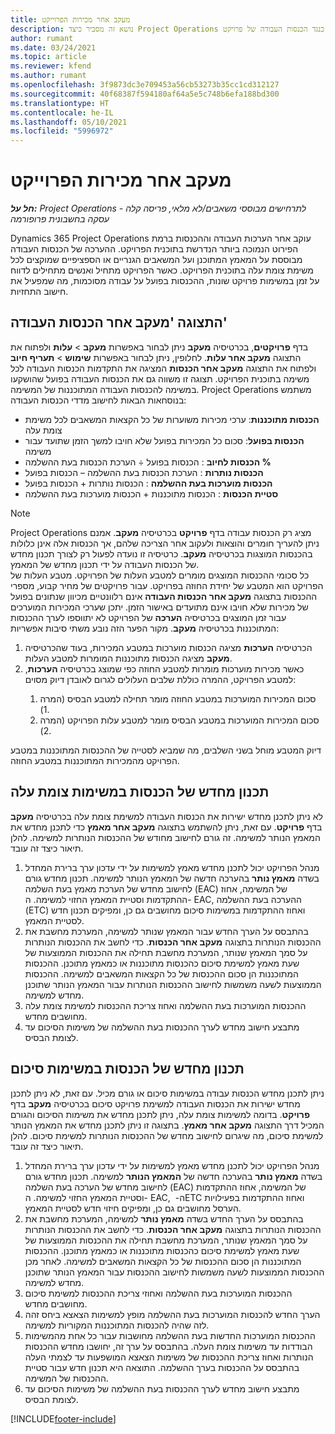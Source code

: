 ```yaml
---
title: מעקב אחר מכירות הפרוייקט
description: נושא זה מסביר כיצד Project Operations עוקב אחר ההתקדמות כנגד הכנסות העבודה של פרויקט.
author: rumant
ms.date: 03/24/2021
ms.topic: article
ms.reviewer: kfend
ms.author: rumant
ms.openlocfilehash: 3f9873dc3e709453a56cb53273b35cc1cd312127
ms.sourcegitcommit: 40f68387f594180af64a5e5c748b6efa188bd300
ms.translationtype: HT
ms.contentlocale: he-IL
ms.lasthandoff: 05/10/2021
ms.locfileid: "5996972"
---
```

# <a name="project-sales-tracking"></a>מעקב אחר מכירות הפרוייקט

_**חל על:** Project Operations לתרחישים מבוססי משאבים/לא מלאי, פריסה קלה - עסקה בחשבונית פרופורמה_

Dynamics 365 Project Operations עוקב אחר הערכות העבודה וההכנסות ברמת הפירוט הנמוכה ביותר הנדרשת בתוכנית הפרויקט. ההערכה של הכנסות העבודה מבוססת על המאמץ המתוכנן ועל המשאבים הגנריים או הספציפיים שמוקצים לכל משימת צומת עלה בתוכנית הפרויקט. כאשר הפרויקט מתחיל ואנשים מתחילים לדווח על זמן במשימות פרויקט שונות, ההכנסות בפועל על עבודה מסוכמות, מה שמפעיל את חישוב התחזיות.

## <a name="labor-revenue-tracking-view"></a>התצוגה 'מעקב אחר הכנסות העבודה'

בדף **פרויקטים**, בכרטיסיה **מעקב** ניתן לבחור באפשרות **מעקב** > **עלות** ולפתוח את התצוגה **מעקב אחר עלות**. לחלופין, ניתן לבחור באפשרות **שימוש** > **תעריף חיוב** ולפתוח את התצוגה **מעקב אחר הכנסות** המציגה את התקדמות הכנסות העבודה לכל משימה בתוכנית הפרויקט. תצוגה זו משווה גם את הכנסות העבודה בפועל שהושקעו במשימה להכנסות העבודה המתוכננות של המשימה. Project Operations משתמש בנוסחאות הבאות לחישוב מדדי הכנסות העבודה:

- **הכנסות מתוכננות**: ערכי מכירות משוערות של כל הקצאות המשאבים לכל משימת צומת עלה
- **הכנסות בפועל**: סכום כל המכירות בפועל שלא חויבו למשך הזמן שתועד עבור משימה
- **‏‫% הכנסות לחיוב‬** : הכנסות בפועל ÷ הערכת הכנסות בעת ההשלמה
- **‏‫הכנסות נותרות‬** : הערכת הכנסות בעת ההשלמה – הכנסות בפועל
- **‏‫הכנסות מוערכות בעת ההשלמה‬** : הכנסות נותרות + הכנסות בפועל
- **‏‫סטיית הכנסות‬** : הכנסות מתוכננות + הכנסות מוערכות בעת ההשלמה


> [!NOTE]
> Project Operations מציג רק הכנסות עבודה בדף **פרויקט** בכרטיסיה **מעקב**. אמנם ניתן להעריך חומרים והוצאות ולעקוב אחר הצריכה שלהם, אך הכנסות אלה אינן כלולות בהכנסות המוצגות בכרטיסיה **מעקב**. כרטיסיה זו נועדה לפעול רק לצורך תכנון מחדש של הכנסות העבודה על ידי תכנון מחדש של המאמץ.  
> כל סכומי ההכנסות המוצגים מומרים למטבע העלות של הפרויקט. מטבע העלות של הפרויקט הוא המטבע של יחידת החוזה בפרויקט. עבור פרויקטים של מחיר קבוע, מספרי ההכנסות בתצוגה **מעקב אחר הכנסות העבודה** אינם רלוונטיים מכיוון שנתונים בפועל של מכירות שלא חויבו אינם מתועדים באישור הזמן.
> יתכן שערכי המכירות המוערכים עבור זמן המוצגים בכרטיסיה **הערכה** של הפרויקט לא יתווספו לערך ההכנסות המתוכננות בכרטיסיה **מעקב**. מקור הפער הזה נובע משתי סיבות אפשריות:
><ol>
   ><li> הכרטיסיה <b>הערכות</b> מציגה הכנסות מוערכות במטבע המכירות, בעוד שהכרטיסיה <b>מעקב</b> מציגה הכנסות מתוכננות המומרות למטבע העלות. </li>
   ><li> כאשר מכירות מוערכות מומרות למטבע החוזה כפי שמוצג בכרטיסיה <b>הערכות</b>, למטבע הפרויקט, ההמרה כוללת שלבים העלולים לגרום לאובדן דיוק מסוים: </li>
><ol>
><li> סכום המכירות המוערכות במטבע החוזה מומר תחילה למטבע הבסיס (המרה 1).</li>
><li> סכום המכירות המוערכות במטבע הבסיס מומר למטבע עלות הפרויקט (המרה 2). </li>
></ol>
></ol>
> דיוק המטבע מוחל בשני השלבים, מה שמביא לסטייה של ההכנסות המתוכננות במטבע הפרויקט מהמכירות המתוכננות במטבע החוזה.
   

## <a name="reprojecting-revenues-on-leaf-node-tasks"></a>תכנון מחדש של הכנסות במשימות צומת עלה

לא ניתן לתכנן מחדש ישירות את הכנסות העבודה למשימת צומת עלה בכרטיסיה **מעקב** בדף **פרויקט**. עם זאת, ניתן להשתמש בתצוגה **מעקב אחר מאמץ** כדי לתכנן מחדש את המאמץ הנותר למשימה. זה גורם לחישוב מחודש של ההכנסות הנותרות למשימה. להלן תיאור כיצד זה עובד.

1. מנהל הפרויקט יכול לתכנן מחדש מאמץ למשימות על ידי עדכון ערך ברירת המחדל בשדה **מאמץ נותר** בהערכה חדשה של המאמץ הנותר למשימה. תכנון מחדש גורם לחישוב מחדש של הערכת מאמץ בעת השלמה (EAC) של המשימה, אחוז ההתקדמות וסטיית המאמץ החזוי למשימה. ה- EAC, ‏ההערכה בעת ההשלמה (ETC) ואחוז ההתקדמות במשימות סיכום מחושבים גם כן, ומפיקים תכנון חדש לסטיית המאמץ.
2. בהתבסס על הערך החדש עבור המאמץ שנותר למשימה, המערכת מחשבת את ההכנסות הנותרות בתצוגה **מעקב אחר הכנסות**. כדי לחשב את ההכנסות הנותרות על סמך המאמץ שנותר, המערכת מחשבת תחילה את ההכנסות הממוצעות של שעת מאמץ למשימת סיכום כהכנסות מתוכננות או כמאמץ מתוכנן. ההכנסות המתוכננות הן סכום ההכנסות של כל הקצאות המשאבים למשימה. ההכנסות הממוצעות לשעה משמשות לחישוב ההכנסות הנותרות עבור המאמץ הנותר שתוכנן מחדש למשימה.
3. ההכנסות המוערכות בעת ההשלמה ואחוז צריכת ההכנסות למשימת צומת עלה מחושבים מחדש.
4. מתבצע חישוב מחדש לערך ההכנסות בעת ההשלמה של משימות הסיכום עד לצומת הבסיס.

## <a name="reprojecting-revenues-on-summary-tasks"></a>תכנון מחדש של הכנסות במשימות סיכום

ניתן לתכנן מחדש הכנסות עבודה במשימות סיכום או גורם מכיל. עם זאת, לא ניתן לתכנן מחדש ישירות את הכנסות העבודה למשימת פרויקט סיכום בכרטיסיה **מעקב** בדף **פרויקט**. בדומה למשימות צומת עלה, ניתן לתכנן מחדש את משימות הסיכום והגורם המכיל דרך התצוגה **מעקב אחר מאמץ**. בתצוגה זו ניתן לתכנן מחדש את המאמץ הנותר למשימת סיכום, מה שיגרום לחישוב מחדש של ההכנסות הנותרות למשימת סיכום. להלן תיאור כיצד זה עובד.

1. מנהל הפרויקט יכול לתכנן מחדש מאמץ למשימות על ידי עדכון ערך ברירת המחדל בשדה **מאמץ נותר** בהערכה חדשה של **המאמץ הנותר** למשימה. תכנון מחדש גורם לחישוב מחדש של הערכה בעת השלמה (EAC) של המשימה, אחוז ההתקדמות וסטיית המאמץ החזוי למשימה. ה- EAC, ה- ‏ETC ואחוז ההתקדמות בפעילויות הערסל מחושבים גם כן, ומפיקים חיזוי חדש לסטיית המאמץ.
2. בהתבסס על הערך החדש בשדה **מאמץ נותר** למשימה, המערכת מחשבת את ההכנסות הנותרות בתצוגה **מעקב אחר הכנסות**. כדי לחשב את ההכנסות הנותרות על סמך המאמץ שנותר, המערכת מחשבת תחילה את ההכנסות הממוצעות של שעת מאמץ למשימת סיכום כהכנסות מתוכננות או כמאמץ מתוכנן. ההכנסות המתוכננות הן סכום ההכנסות של כל הקצאות המשאבים למשימה. לאחר מכן ההכנסות הממוצעות לשעה משמשות לחישוב ההכנסות עבור המאמץ הנותר שתוכנן מחדש למשימה.
3. ההכנסות המוערכות בעת ההשלמה ואחוזי צריכת ההכנסות למשימת סיכום מחושבים מחדש.
4. הערך החדש להכנסות המוערכות בעת ההשלמה מופץ למשימות הצאצא ביחס זהה לזה שהיה להכנסות המתוכננות המקוריות למשימה.
5. ההכנסות המוערכות החדשות בעת ההשלמה מחושבות עבור כל אחת מהמשימות הבודדות עד משימות צומת העלה. בהתבסס על ערך זה, יחושבו מחדש ההכנסות הנותרות ואחוז צריכת ההכנסות של משימות הצאצא המושפעות עד לצמתי העלה בהתבסס על ההכנסות בערך ההשלמה. התוצאה היא תכנון חדש עבור סטיית ההכנסות של המשימה. 
6. מתבצע חישוב מחדש לערך ההכנסות בעת ההשלמה של משימות הסיכום עד לצומת הבסיס.


[!INCLUDE[footer-include](../includes/footer-banner.md)]

